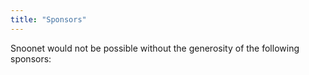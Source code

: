 ```yaml
---
title: "Sponsors"
---
```


Snoonet would not be possible without the generosity of the following sponsors:

